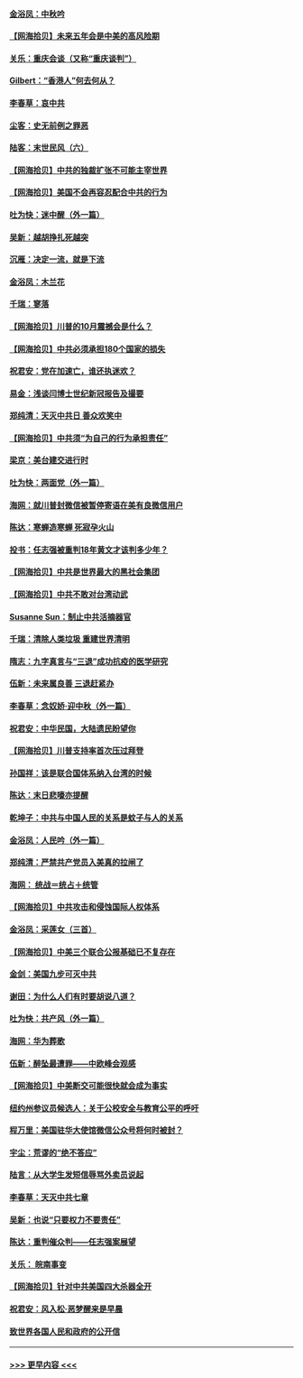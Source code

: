 #### [金浴凤：中秋吟](../pages/nsc993/n12441773.md?t=10011002) 
#### [【网海拾贝】未来五年会是中美的高风险期](../pages/nsc993/n12440760.md?t=10011002) 
#### [关乐：重庆会谈（又称“重庆谈判”）](../pages/nsc993/n12437525.md?t=10011002) 
#### [Gilbert：“香港人”何去何从？](../pages/nsc993/n12435894.md?t=10011002) 
#### [李春草：哀中共](../pages/nsc993/n12435874.md?t=10011002) 
#### [尘客：史无前例之罪恶](../pages/nsc993/n12435762.md?t=10011002) 
#### [陆客：末世民风（六）](../pages/nsc993/n12435354.md?t=10011002) 
#### [【网海拾贝】中共的独裁扩张不可能主宰世界](../pages/nsc993/n12435151.md?t=10011002) 
#### [【网海拾贝】美国不会再容忍配合中共的行为](../pages/nsc993/n12433808.md?t=10011002) 
#### [吐为快：迷中醒（外一篇）](../pages/nsc993/n12433585.md?t=10011002) 
#### [吴新：越胡挣扎死越突](../pages/nsc993/n12433562.md?t=10011002) 
#### [沉雁：决定一流，就是下流](../pages/nsc993/n12432128.md?t=10011002) 
#### [金浴凤：木兰花](../pages/nsc993/n12432124.md?t=10011002) 
#### [千瑞：寥落](../pages/nsc993/n12432071.md?t=10011002) 
#### [【网海拾贝】川普的10月震撼会是什么？](../pages/nsc993/n12431624.md?t=10011002) 
#### [【网海拾贝】中共必须承担180个国家的损失](../pages/nsc993/n12428893.md?t=10011002) 
#### [祝君安：党在加速亡，谁还执迷欢？](../pages/nsc993/n12428652.md?t=10011002) 
#### [易金：浅谈闫博士世纪新冠报告及撮要](../pages/nsc993/n12426822.md?t=10011002) 
#### [郑纯清：天灭中共日 善众欢笑中](../pages/nsc993/n12426784.md?t=10011002) 
#### [【网海拾贝】中共须“为自己的行为承担责任”](../pages/nsc993/n12426067.md?t=10011002) 
#### [梁京：美台建交进行时](../pages/nsc993/n12424066.md?t=10011002) 
#### [吐为快：两面党（外一篇）](../pages/nsc993/n12424043.md?t=10011002) 
#### [海网：就川普封微信被暂停寄语在美有良微信用户](../pages/nsc993/n12424021.md?t=10011002) 
#### [陈达：寒蝉造寒蝉 死寂孕火山](../pages/nsc993/n12423958.md?t=10011002) 
#### [投书：任志强被重判18年黄文才该判多少年？](../pages/nsc993/n12423672.md?t=10011002) 
#### [【网海拾贝】中共是世界最大的黑社会集团](../pages/nsc993/n12423543.md?t=10011002) 
#### [【网海拾贝】中共不敢对台湾动武](../pages/nsc993/n12421418.md?t=10011002) 
#### [Susanne Sun：制止中共活摘器官](../pages/nsc993/n12419654.md?t=10011002) 
#### [千瑞：清除人类垃圾 重建世界清明](../pages/nsc993/n12419414.md?t=10011002) 
#### [隋志：九字真言与“三退”成功抗疫的医学研究](../pages/nsc993/n12419248.md?t=10011002) 
#### [伍新：未来属良善 三退赶紧办](../pages/nsc993/n12418496.md?t=10011002) 
#### [李春草：念奴娇·迎中秋（外一篇）](../pages/nsc993/n12418465.md?t=10011002) 
#### [祝君安：中华民国，大陆遗民盼望你](../pages/nsc993/n12418089.md?t=10011002) 
#### [【网海拾贝】川普支持率首次压过拜登](../pages/nsc993/n12418050.md?t=10011002) 
#### [孙国祥：该是联合国体系纳入台湾的时候](../pages/nsc993/n12417369.md?t=10011002) 
#### [陈达：末日悲嚎亦提醒](../pages/nsc993/n12416736.md?t=10011002) 
#### [乾坤子：中共与中国人民的关系是蚊子与人的关系](../pages/nsc993/n12416632.md?t=10011002) 
#### [金浴凤：人民吟（外一篇）](../pages/nsc993/n12416567.md?t=10011002) 
#### [郑纯清：严禁共产党员入美真的拉闸了](../pages/nsc993/n12416550.md?t=10011002) 
#### [海网： 统战＝统占＋统管](../pages/nsc993/n12416404.md?t=10011002) 
#### [【网海拾贝】中共攻击和侵蚀国际人权体系](../pages/nsc993/n12416250.md?t=10011002) 
#### [金浴凤：采莲女（三首）](../pages/nsc993/n12415517.md?t=10011002) 
#### [【网海拾贝】中美三个联合公报基础已不复存在](../pages/nsc993/n12415054.md?t=10011002) 
#### [金剑：美国九步可灭中共](../pages/nsc993/n12413183.md?t=10011002) 
#### [谢田：为什么人们有时要胡说八道？](../pages/nsc993/n12411861.md?t=10011002) 
#### [吐为快：共产风（外一篇）](../pages/nsc993/n12411761.md?t=10011002) 
#### [海网：华为葬歌](../pages/nsc993/n12410381.md?t=10011002) 
#### [伍新：醉坠最遭罪——中欧峰会观感](../pages/nsc993/n12410364.md?t=10011002) 
#### [【网海拾贝】中美断交可能很快就会成为事实](../pages/nsc993/n12409495.md?t=10011002) 
#### [纽约州参议员候选人：关于公校安全与教育公平的呼吁](../pages/nsc993/n12409228.md?t=10011002) 
#### [程万里：美国驻华大使馆微信公众号将何时被封？](../pages/nsc993/n12407397.md?t=10011002) 
#### [宇尘：荒谬的“绝不答应”](../pages/nsc993/n12407360.md?t=10011002) 
#### [陆言：从大学生发短信辱骂外卖员说起](../pages/nsc993/n12407285.md?t=10011002) 
#### [李春草：天灭中共七章](../pages/nsc993/n12406988.md?t=10011002) 
#### [吴新：也说“只要权力不要责任”](../pages/nsc993/n12406966.md?t=10011002) 
#### [陈达：重判催众判——任志强案展望](../pages/nsc993/n12404540.md?t=10011002) 
#### [关乐： 皖南事变](../pages/nsc993/n12404288.md?t=10011002) 
#### [【网海拾贝】针对中共美国四大杀器全开](../pages/nsc993/n12404172.md?t=10011002) 
#### [祝君安：风入松‧恶梦醒来是早晨](../pages/nsc993/n12401953.md?t=10011002) 
#### [致世界各国人民和政府的公开信](../pages/nsc993/n12401824.md?t=10011002) 

----
#### [ >>> 更早内容 <<< ](../indexes/nsc993-earlier.md)
